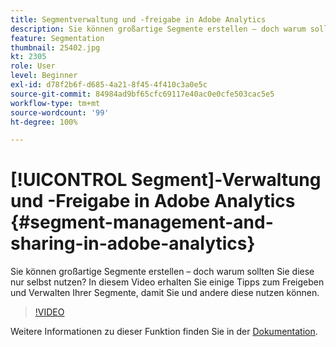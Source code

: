 ```yaml
---
title: Segmentverwaltung und -freigabe in Adobe Analytics
description: Sie können großartige Segmente erstellen – doch warum sollten Sie diese nur selbst nutzen? In diesem Video erhalten Sie einige Tipps zum Freigeben und Verwalten Ihrer Segmente, damit Sie und andere diese nutzen können.
feature: Segmentation
thumbnail: 25402.jpg
kt: 2305
role: User
level: Beginner
exl-id: d78f2b6f-d685-4a21-8f45-4f410c3a0e5c
source-git-commit: 84984ad9bf65cfc69117e40ac0e0cfe503cac5e5
workflow-type: tm+mt
source-wordcount: '99'
ht-degree: 100%

---
```


# [!UICONTROL Segment]-Verwaltung und -Freigabe in Adobe Analytics {#segment-management-and-sharing-in-adobe-analytics}

Sie können großartige Segmente erstellen – doch warum sollten Sie diese nur selbst nutzen? In diesem Video erhalten Sie einige Tipps zum Freigeben und Verwalten Ihrer Segmente, damit Sie und andere diese nutzen können.

>[!VIDEO](https://video.tv.adobe.com/v/25402/?quality=12&learn=on)

Weitere Informationen zu dieser Funktion finden Sie in der [Dokumentation](https://experienceleague.adobe.com/docs/analytics/components/segmentation/segmentation-workflow/seg-manage.html?lang=de).
